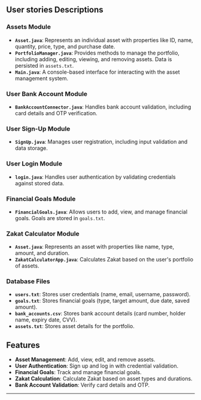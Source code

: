 ## User stories Descriptions

### **Assets Module**
- **`Asset.java`**: Represents an individual asset with properties like ID, name, quantity, price, type, and purchase date.
- **`PortfolioManager.java`**: Provides methods to manage the portfolio, including adding, editing, viewing, and removing assets. Data is persisted in `assets.txt`.
- **`Main.java`**: A console-based interface for interacting with the asset management system.

### **User Bank Account Module**
- **`BankAccountConnector.java`**: Handles bank account validation, including card details and OTP verification.

### **User Sign-Up Module**
- **`SignUp.java`**: Manages user registration, including input validation and data storage.

### **User Login Module**
- **`login.java`**: Handles user authentication by validating credentials against stored data.

### **Financial Goals Module**
- **`FinancialGoals.java`**: Allows users to add, view, and manage financial goals. Goals are stored in `goals.txt`.

### **Zakat Calculator Module**
- **`Asset.java`**: Represents an asset with properties like name, type, amount, and duration.
- **`ZakatCalculatorApp.java`**: Calculates Zakat based on the user's portfolio of assets.

### **Database Files**
- **`users.txt`**: Stores user credentials (name, email, username, password).
- **`goals.txt`**: Stores financial goals (type, target amount, due date, saved amount).
- **`bank_accounts.csv`**: Stores bank account details (card number, holder name, expiry date, CVV).
- **`assets.txt`**: Stores asset details for the portfolio.


## Features

- **Asset Management**: Add, view, edit, and remove assets.
- **User Authentication**: Sign up and log in with credential validation.
- **Financial Goals**: Track and manage financial goals.
- **Zakat Calculation**: Calculate Zakat based on asset types and durations.
- **Bank Account Validation**: Verify card details and OTP.

---
